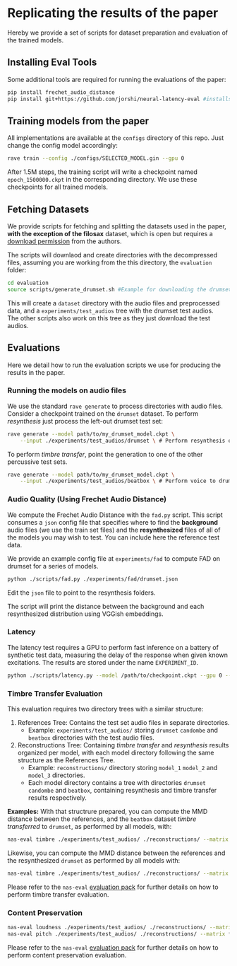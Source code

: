 # Replicating the results of the paper

Hereby we provide a set of scripts for dataset preparation and evaluation of the trained models.
## Installing Eval Tools

Some additional tools are required for running the evaluations of the paper:

```bash
pip install frechet_audio_distance
pip install git+https://github.com/jorshi/neural-latency-eval #installs nleval package

```

## Training models from the paper

All implementations are available at the `configs` directory of this repo. Just change the config model accordingly:

```bash
rave train --config ./configs/SELECTED_MODEL.gin --gpu 0
```
After 1.5M steps, the training script will write a checkpoint named `epoch_1500000.ckpt` in the corresponding directory. We use these checkpoints for all trained models.
## Fetching Datasets

We provide scripts for fetching and splitting the datasets used in the paper, **with the exception of the filosax** dataset, which is open but requires a [download permission](https://zenodo.org/records/6335779#.Y_OMgy-l3T9) from the authors.

The scripts will downlaod and create directories with the decompressed files, assuming you are working from the this directory, the `evaluation` folder:

```bash
cd evaluation
source scripts/generate_drumset.sh #Example for downloading the drumset dataset.
```
This will create a `dataset` directory with the audio files and preprocessed data, and a `experiments/test_audios` tree with the drumset test audios.  
The other scripts also work on this tree as they just download the test audios.

## Evaluations
Here we detail how to run the evaluation scripts we use for producing the results in the paper.

### Running the models on audio files

We use the standard `rave generate` to process directories with audio files.  
Consider a checkpoint trained on the `drumset` dataset. To perform *resynthesis* just process the left-out drumset test set:

```bash
rave generate --model path/to/my_drumset_model.ckpt \
    --input ./experiments/test_audios/drumset \ # Perform resynthesis on test set

```

To perform *timbre transfer*, point the generation to one of the other percussive test sets.
```bash
rave generate --model path/to/my_drumset_model.ckpt \
    --input ./experiments/test_audios/beatbox \ # Perform voice to drumset transfer

```

### Audio Quality (Using Frechet Audio Distance)
We compute the Frechet Audio Distance with the `fad.py` script. This script consumes a `json` config file that specifies where to find the **background** audio files (we use the train set files) and the **resynthesized** files of all of the models you may wish to test. You can include here the reference test data.

We provide an example config file at `experiments/fad` to compute FAD on drumset for a series of models.

```bash
python ./scripts/fad.py ./experiments/fad/drumset.json
```
Edit the `json` file to point to the resynthesis folders.

The script will print the distance between the background and each resynthesized distribution using VGGish embeddings.

### Latency

The latency test requires a GPU to perform fast inference on a battery of synthetic test data, measuring the delay of the response when given known excitations. The results are stored under the name `EXPERIMENT_ID`.

```bash
python ./scripts/latency.py --model /path/to/checkpoint.ckpt --gpu 0 --name EXPERIMENT_ID
```

### Timbre Transfer Evaluation

This evaluation requires two directory trees with a similar structure: 

1. References Tree: Contains the test set audio files in separate directories.  
    - Example: `experiments/test_audios/` storing `drumset` `candombe` and `beatbox` directories with the test audio files.
2. Reconstructions Tree: Containing *timbre transfer* and *resynthesis* results organized per model, with each model directory following the same structure as the References Tree.
    - Example: `reconstructions/` directory storing `model_1` `model_2` and `model_3` directories.
     - Each model directory contains a tree with directories `drumset` `candombe` and `beatbox`, containing resynthesis and timbre transfer results respectively.

**Examples:**
With that structrure prepared, you can compute the MMD distance between the references, and the `beatbox` dataset *timbre transferred* to `drumset`, as performed by all models, with: 
```bash
nas-eval timbre ./experiments/test_audios/ ./reconstructions/ --matrix beatbox-drumset
```


Likewise, you can compute the MMD distance between the references and the resynthesized `drumset` as performed by all models with:
```bash
nas-eval timbre ./experiments/test_audios/ ./reconstructions/ --matrix drumset-drumset
```

Please refer to the `nas-eval` [evaluation pack](https://github.com/jorshi/nas-eval) for further details on how to perform timbre transfer evaluation.

### Content Preservation

```bash
nas-eval loudness ./experiments/test_audios/ ./reconstructions/ --matrix drumset-drumset
nas-eval pitch ./experiments/test_audios/ ./reconstructions/ --matrix filosax-filosax
```

Please refer to the `nas-eval` [evaluation pack](https://github.com/jorshi/nas-eval) for further details on how to perform content preservation evaluation.
